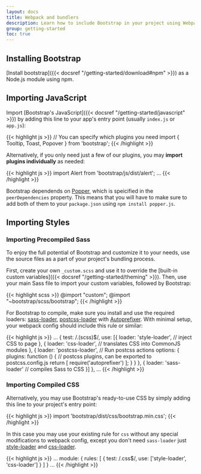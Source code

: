 ```yaml
---
layout: docs
title: Webpack and bundlers
description: Learn how to include Bootstrap in your project using Webpack or other bundlers.
group: getting-started
toc: true
---
```


## Installing Bootstrap

[Install bootstrap]({{< docsref "/getting-started/download#npm" >}}) as a Node.js module using npm.

## Importing JavaScript

Import [Bootstrap's JavaScript]({{< docsref "/getting-started/javascript" >}}) by adding this line to your app's entry point (usually `index.js` or `app.js`):

{{< highlight js >}}
// You can specify which plugins you need
import { Tooltip, Toast, Popover } from 'bootstrap';
{{< /highlight >}}

Alternatively, if you only need just a few of our plugins, you may **import plugins individually** as needed:

{{< highlight js >}}
import Alert from 'bootstrap/js/dist/alert';
...
{{< /highlight >}}

Bootstrap dependends on [Popper](https://popper.js.org/), which is speicified in the `peerDependencies` property.
This means that you will have to make sure to add both of them to your `package.json` using `npm install popper.js`.

## Importing Styles

### Importing Precompiled Sass

To enjoy the full potential of Bootstrap and customize it to your needs, use the source files as a part of your project's bundling process.

First, create your own `_custom.scss` and use it to override the [built-in custom variables]({{< docsref "/getting-started/theming" >}}). Then, use your main Sass file to import your custom variables, followed by Bootstrap:

{{< highlight scss >}}
@import "custom";
@import "~bootstrap/scss/bootstrap";
{{< /highlight >}}

For Bootstrap to compile, make sure you install and use the required loaders: [sass-loader](https://github.com/webpack-contrib/sass-loader), [postcss-loader](https://github.com/postcss/postcss-loader) with [Autoprefixer](https://github.com/postcss/autoprefixer#webpack). With minimal setup, your webpack config should include this rule or similar:

{{< highlight js >}}
...
{
  test: /\.(scss)$/,
  use: [{
    loader: 'style-loader', // inject CSS to page
  }, {
    loader: 'css-loader', // translates CSS into CommonJS modules
  }, {
    loader: 'postcss-loader', // Run postcss actions
    options: {
      plugins: function () { // postcss plugins, can be exported to postcss.config.js
        return [
          require('autoprefixer')
        ];
      }
    }
  }, {
    loader: 'sass-loader' // compiles Sass to CSS
  }]
},
...
{{< /highlight >}}

### Importing Compiled CSS

Alternatively, you may use Bootstrap's ready-to-use CSS by simply adding this line to your project's entry point:

{{< highlight js >}}
import 'bootstrap/dist/css/bootstrap.min.css';
{{< /highlight >}}

In this case you may use your existing rule for `css` without any special modifications to webpack config, except you don't need `sass-loader` just [style-loader](https://github.com/webpack-contrib/style-loader) and [css-loader](https://github.com/webpack-contrib/css-loader).

{{< highlight js >}}
...
module: {
  rules: [
    {
      test: /\.css$/,
      use: ['style-loader', 'css-loader']
    }
  ]
}
...
{{< /highlight >}}
